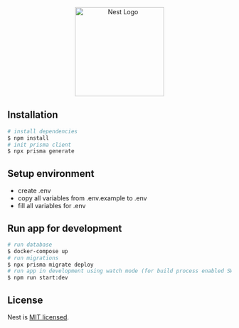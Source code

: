 <p align="center">
  <a href="http://nestjs.com/" target="blank"><img src="https://nestjs.com/img/logo-small.svg" width="200" alt="Nest Logo" /></a>
</p>

## Installation

```bash
# install dependencies
$ npm install
# init prisma client
$ npx prisma generate
```

## Setup environment

- create .env
- copy all variables from .env.example to .env
- fill all variables for .env

## Run app for development

```bash
# run database
$ docker-compose up
# run migrations
$ npx prisma migrate deploy
# run app in development using watch mode (for build process enabled SWC)
$ npm run start:dev
```

## License

Nest is [MIT licensed](LICENSE).
